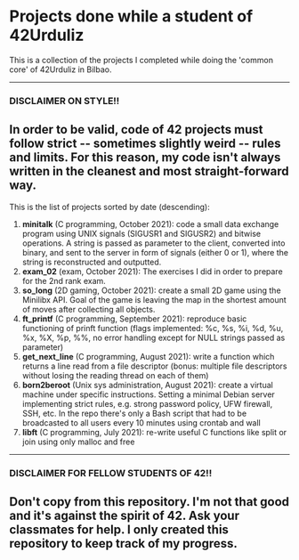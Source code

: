 # Projects done while a student of 42Urduliz

This is a collection of the projects I completed while doing the 'common core' of 42Urduliz in Bilbao.

---
### DISCLAIMER ON STYLE!!
In order to be valid, code of 42 projects must follow strict -- sometimes slightly weird -- rules and limits. For this reason, my code isn't always written in the cleanest and most straight-forward way.
---



This is the list of projects sorted by date (descending):
1. **minitalk** (C programming, October 2021): code a small data exchange program using UNIX signals (SIGUSR1 and SIGUSR2) and bitwise operations. A string is passed as parameter to the client, converted into binary, and sent to the server in form of signals (either 0 or 1), where the string is reconstructed and outputted. 
2. **exam_02** (exam, October 2021): The exercises I did in order to prepare for the 2nd rank exam.
3. **so_long** (2D gaming, October 2021): create a small 2D game using the Minilibx API. Goal of the game is leaving the map in the shortest amount of moves after collecting all objects.
4. **ft_printf** (C programming, September 2021): reproduce basic functioning of prinft function (flags implemented: %c, %s, %i, %d, %u, %x, %X, %p, %%, no error handling except for NULL strings passed as parameter)
5. **get_next_line** (C programming, August 2021): write a function which returns a line read from a file descriptor (bonus: multiple file descriptors without losing the reading thread on each of them)
6. **born2beroot** (Unix sys administration, August 2021): create a virtual machine under specific instructions. Setting a minimal Debian server implementing strict rules, e.g. strong password policy, UFW firewall, SSH, etc. In the repo there's only a Bash script that had to be broadcasted to all users every 10 minutes using crontab and wall
7. **libft** (C programming, July 2021): re-write useful C functions like split or join using only malloc and free


---
### DISCLAIMER FOR FELLOW STUDENTS OF 42!!
Don't copy from this repository. I'm not that good and it's against the spirit of 42. Ask your classmates for help. I only created this repository to keep track of my progress.
---
